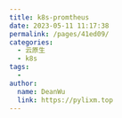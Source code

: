```yaml
---
title: k8s-promtheus
date: 2023-05-11 11:17:38
permalink: /pages/41ed09/
categories:
  - 云原生
  - k8s
tags:
  - 
author: 
  name: DeanWu
  link: https://pylixm.top
---
```

